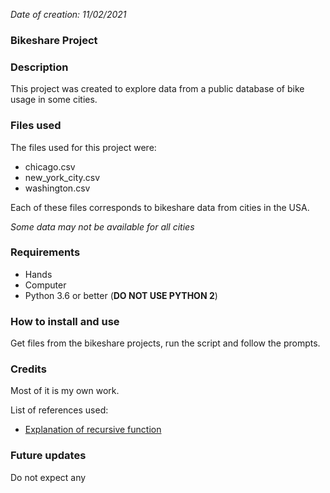 
*Date of creation: 11/02/2021*

### Bikeshare Project


### Description
This project was created to explore data from a public database of bike usage in some cities.

### Files used
The files used for this project were:
* chicago.csv
* new_york_city.csv
* washington.csv

Each of these files corresponds to bikeshare data from cities in the USA.

*Some data may not be available for all cities*

### Requirements
* Hands
* Computer
* Python 3.6 or better (**DO NOT USE PYTHON 2**)

### How to install and use
Get files from the bikeshare projects, run the script and follow the prompts.

### Credits
Most of it is my own work.

List of references used:
* [Explanation of recursive function](pythontutorial.net/python-basics/python-recursive-functions/)

### Future updates
Do not expect any
